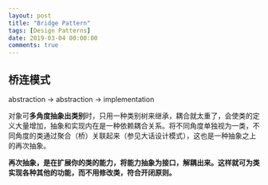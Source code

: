 ```yaml
---
layout: post
title: "Bridge Pattern"
tags: [Design Patterns]
date: 2019-03-04 00:00:00
comments: true
---  
```


## 桥连模式  

abstraction -> abstraction  -> implementation

对象可**多角度抽象出类别**时，只用一种类别树来继承，耦合就太重了，会使类的定义大量增加，抽象和实现内在是一种依赖耦合关系。将不同角度单独视为一类，不同角度的类通过聚合（桥）关联起来（参见大话设计模式），这也是一种抽象之上的再次抽象。

**再次抽象，是在扩展你的类的能力，将能力抽象为接口，解耦出来。这样就可为类实现各种其他的功能，而不用修改类，符合开闭原则。**

<!--more-->  

